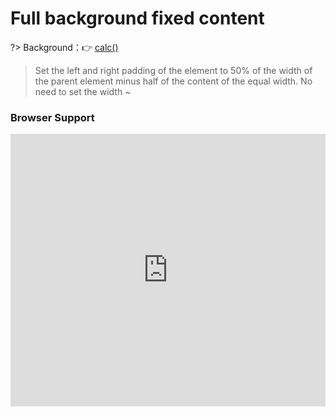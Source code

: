 
# Full background fixed content

?> Background：:point_right: [calc()](https://developer.mozilla.org/zh-CN/docs/Web/CSS/calc)

> Set the left and right padding of the element to 50% of the width of the parent element minus half of the content of the equal width. No need to set the width ~

<vuep template="#fluidFixed"></vuep>

<script v-pre type="text/x-template" id="fluidFixed">
<style>
  main{
    width: 100%;
  }
  h2.title {
    color: white;
    margin-top: 1em;
    margin-bottom: 1em;
  }
  header{
    background: #b4a078;
    color: white;
  }
  footer{
    background: rgba(180,160,120,.05);
  }
  .main > header,
  .main > section,
  .main > footer{
      padding: .1em calc(50% - 329px);
      text-align: justify;
      hyphens: auto;
  }
</style>
<template>
  <main class="main">
    <header>
      <h2 class="title">qq546002574.github.io-tricks</h2>
    </header>
    <section>
      <p>Lorem ipsum dolor sit amet, consectetur adipiscing elit, sed do eiusmod tempor incididunt ut labore et dolore magna aliqua. Ut enim ad minim veniam, quis nostrud exercitation ullamco laboris nisi ut aliquip ex ea commodo consequat. Duis aute irure dolor in reprehenderit in voluptate velit esse cillum dolore eu fugiat nulla pariatur. Excepteur sint occaecat cupidatat non proident, sunt in culpa qui officia deserunt mollit anim id est laborum.</p>
    </section>
    <footer>
      <p>&copy; 2018 qq546002574</p>
      <p>CSS Tricks need to know for web developer.</p>
    </footer>
  </main>
</template>
<script>
</script>
</script>

### Browser Support

<iframe
  width="100%"
  height="436px"
  frameborder="0"
  src="https://caniuse.bitsofco.de/embed/index.html?feat=calc&amp;periods=future_1,current,past_1,past_2,past_3&amp;accessible-colours=false">
</iframe>

